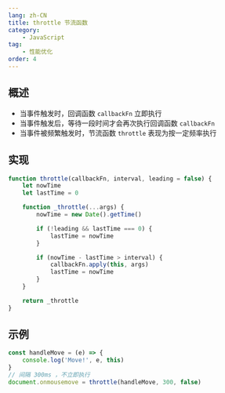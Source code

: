 ```yaml
---
lang: zh-CN
title: throttle 节流函数
category:
    - JavaScript
tag:
    - 性能优化
order: 4
---
```


## 概述
- 当事件触发时，回调函数 `callbackFn` 立即执行
- 当事件触发后，等待一段时间才会再次执行回调函数 `callbackFn`
- 当事件被频繁触发时，节流函数 `throttle` 表现为按一定频率执行

## 实现
```js
function throttle(callbackFn, interval, leading = false) {
    let nowTime
    let lastTime = 0

    function _throttle(...args) {
        nowTime = new Date().getTime()

        if (!leading && lastTime === 0) {
            lastTime = nowTime
        }

        if (nowTime - lastTime > interval) {
            callbackFn.apply(this, args)
            lastTime = nowTime
        }
    }

    return _throttle
}
```

## 示例
```js
const handleMove = (e) => {
    console.log('Move!', e, this)
}
// 间隔 300ms ，不立即执行
document.onmousemove = throttle(handleMove, 300, false)
```

